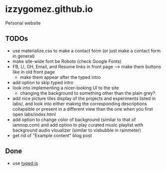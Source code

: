 # izzygomez.github.io
Personal website

## TODOs
* use materialize.css to make a contact form (or just make a contact form in general)
* make site-wide font be Roboto (check Google Fonts)
* FB, LI, GH, Email, and Resume links in front page --> make them buttons like in old front page
	- make them appear after the typed intro
* add option to skip typed intro
* look into implementing a nicer-looking UI to the site
	- changing the background to something other than the plain grey?
* add nice picture tiles display of the projects and experiments listed in labs/, and look into either making the corresponding descriptions collapsible or present in a different view than the one when you first open labs/index.html
* add option to change color of background (similar to that of iamnop.com) and add option to play curated music playlist with background audio visualizer (similar to visbubble in rainmeter)
* get rid of "Example content" blog post

## Done
* use [typed.js](https://github.com/mattboldt/typed.js/)
